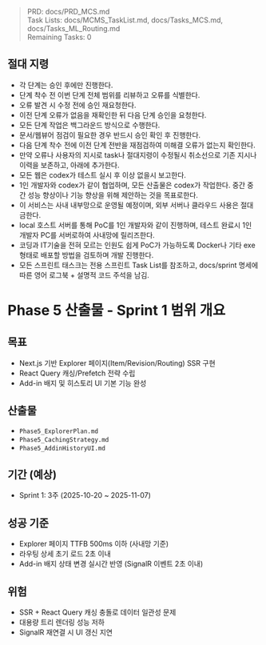 > PRD: docs/PRD_MCS.md  
> Task Lists: docs/MCMS_TaskList.md, docs/Tasks_MCS.md, docs/Tasks_ML_Routing.md  
> Remaining Tasks: 0

## 절대 지령
- 각 단계는 승인 후에만 진행한다.
- 단계 착수 전 이번 단계 전체 범위를 리뷰하고 오류를 식별한다.
- 오류 발견 시 수정 전에 승인 재요청한다.
- 이전 단계 오류가 없음을 재확인한 뒤 다음 단계 승인을 요청한다.
- 모든 단계 작업은 백그라운드 방식으로 수행한다.
- 문서/웹뷰어 점검이 필요한 경우 반드시 승인 확인 후 진행한다.
- 다음 단계 착수 전에 이전 단계 전반을 재점검하여 미해결 오류가 없는지 확인한다.
- 만약 오류나 사용자의 지시로 task나 절대지령이 수정될시 취소선으로 기존 지시나 이력을 보존하고, 아래에 추가한다.
- 모든 웹은 codex가 테스트 실시 후 이상 없을시 보고한다.
- 1인 개발자와 codex가 같이 협업하며, 모든 산출물은 codex가 작업한다. 중간 중간 성능 향상이나 기능 향상을 위해 제안하는 것을 목표로한다.
- 이 서비스는 사내 내부망으로 운영될 예정이며, 외부 서버나 클라우드 사용은 절대 금한다.
- local 호스트 서버를 통해 PoC를 1인 개발자와 같이 진행하며, 테스트 완료시 1인 개발자 PC를 서버로하여 사내망에 릴리즈한다.
- 코딩과 IT기술을 전혀 모르는 인원도 쉽게 PoC가 가능하도록 Docker나 기타 exe 형태로 배포할 방법을 검토하며 개발 진행한다.
- 모든 스프린트 태스크는 전용 스프린트 Task List를 참조하고, docs/sprint 명세에 따른 영어 로그북 + 설명적 코드 주석을 남김.
# Phase 5 산출물 - Sprint 1 범위 개요

## 목표
- Next.js 기반 Explorer 페이지(Item/Revision/Routing) SSR 구현
- React Query 캐싱/Prefetch 전략 수립
- Add-in 배지 및 히스토리 UI 기본 기능 완성

## 산출물
- `Phase5_ExplorerPlan.md`
- `Phase5_CachingStrategy.md`
- `Phase5_AddinHistoryUI.md`

## 기간 (예상)
- Sprint 1: 3주 (2025-10-20 ~ 2025-11-07)

## 성공 기준
- Explorer 페이지 TTFB 500ms 이하 (사내망 기준)
- 라우팅 상세 초기 로드 2초 이내
- Add-in 배지 상태 변경 실시간 반영 (SignalR 이벤트 2초 이내)

## 위험
- SSR + React Query 캐싱 충돌로 데이터 일관성 문제
- 대용량 트리 렌더링 성능 저하
- SignalR 재연결 시 UI 갱신 지연

